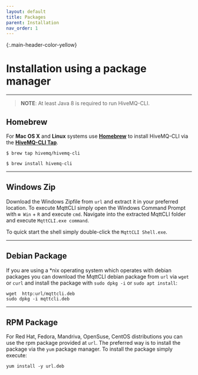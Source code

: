 ```yaml
---
layout: default
title: Packages
parent: Installation
nav_order: 1
---
```


{:.main-header-color-yellow}
# Installation using a package manager
***

> **NOTE**: At least Java 8 is required to run HiveMQ-CLI.

## Homebrew
For **Mac OS X** and **Linux** systems use **[Homebrew](https://brew.sh/)** to install HiveMQ-CLI via the **[HiveMQ-CLI Tap](https://github.com/hivemq/homebrew-hivemq-cli)**.
```
$ brew tap hivemq/hivemq-cli
```
```
$ brew install hivemq-cli
```

***

## Windows Zip

Download the Windows Zipfile from `url` and extract it in your preferred location.
To execute MqttCLI simply open the Windows Command Prompt with `⊞ Win` + `R` and execute `cmd`.
Navigate into the extracted MqttCLI folder and execute `MqttCLI.exe command`.

To quick start the shell simply double-click the `MqttCLI Shell.exe`.

***

## Debian Package

If you are using a *nix operating system which operates with debian packages you can download the MqttCLI debian package from `url` via `wget` or `curl` 
and install the package with `sudo dpkg -i`  or `sudo apt install`:


``` 
wget  http:url/mqttcli.deb
sudo dpkg -i mqttcli.deb
``` 

***

## RPM Package

For Red Hat, Fedora, Mandriva, OpenSuse, CentOS distributions you can use the rpm package provided at `url`.
The preferred way is to install the package via the `yum` package manager. To install the package simply execute:

``` 
yum install -y url.deb
```

